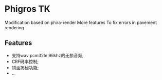 # Phigros TK

Modification based on phira-render
More features
To fix errors in pavement rendering

## Features

- 支持wav pcm32le 96khz的无损音频;
- CRF码率控制;
- 铺面揭秘功能;
- ...
